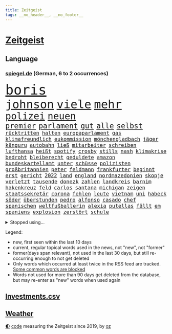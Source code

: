 ```yaml
---
title: Zeitgeist
tags: __no_header__, __no_footer__
---
```


# [Zeitgeist](https://oliz.io/zeitgeist/)

## Language

<h3><a href="https://www.spiegel.de" target="_blank">spiegel.de</a> (German, 6 to 2 occurrences)</h3>
<p style="font-family:monospace">
<span style="font-size:32pt"><a href="news_links.html#boris" class="current">boris</a></span>
<br>
<span style="font-size:27pt"><a href="news_links.html#johnson" class="current">johnson</a></span>
<span style="font-size:27pt"><a href="news_links.html#viele" class="current">viele</a></span>
<span style="font-size:27pt"><a href="news_links.html#mehr" class="current">mehr</a></span>
<br>
<span style="font-size:22pt"><a href="news_links.html#polizei" class="current">polizei</a></span>
<span style="font-size:22pt"><a href="news_links.html#neuen" class="current">neuen</a></span>
<br>
<span style="font-size:17pt"><a href="news_links.html#premier" class="current">premier</a></span>
<span style="font-size:17pt"><a href="news_links.html#parlament" class="current">parlament</a></span>
<span style="font-size:17pt"><a href="news_links.html#gut" class="current">gut</a></span>
<span style="font-size:17pt"><a href="news_links.html#alle" class="current">alle</a></span>
<span style="font-size:17pt"><a href="news_links.html#selbst" class="current">selbst</a></span>
<br>
<span style="font-size:12pt"><a href="news_links.html#rücktritten" class="new">rücktritten</a></span>
<span style="font-size:12pt"><a href="news_links.html#halten" class="current">halten</a></span>
<span style="font-size:12pt"><a href="news_links.html#europaparlament" class="current">europaparlament</a></span>
<span style="font-size:12pt"><a href="news_links.html#gas" class="current">gas</a></span>
<span style="font-size:12pt"><a href="news_links.html#klimafreundlich" class="new">klimafreundlich</a></span>
<span style="font-size:12pt"><a href="news_links.html#eukommission" class="current">eukommission</a></span>
<span style="font-size:12pt"><a href="news_links.html#mönchengladbach" class="current">mönchengladbach</a></span>
<span style="font-size:12pt"><a href="news_links.html#jäger" class="current">jäger</a></span>
<span style="font-size:12pt"><a href="news_links.html#känguru" class="new">känguru</a></span>
<span style="font-size:12pt"><a href="news_links.html#autobahn" class="current">autobahn</a></span>
<span style="font-size:12pt"><a href="news_links.html#ließ" class="current">ließ</a></span>
<span style="font-size:12pt"><a href="news_links.html#mitarbeiter" class="current">mitarbeiter</a></span>
<span style="font-size:12pt"><a href="news_links.html#schreiben" class="current">schreiben</a></span>
<span style="font-size:12pt"><a href="news_links.html#lufthansa" class="current">lufthansa</a></span>
<span style="font-size:12pt"><a href="news_links.html#heißt" class="current">heißt</a></span>
<span style="font-size:12pt"><a href="news_links.html#spotify" class="current">spotify</a></span>
<span style="font-size:12pt"><a href="news_links.html#crosby" class="new">crosby</a></span>
<span style="font-size:12pt"><a href="news_links.html#stills" class="new">stills</a></span>
<span style="font-size:12pt"><a href="news_links.html#nash" class="new">nash</a></span>
<span style="font-size:12pt"><a href="news_links.html#klimakrise" class="current">klimakrise</a></span>
<span style="font-size:12pt"><a href="news_links.html#bedroht" class="current">bedroht</a></span>
<span style="font-size:12pt"><a href="news_links.html#bleiberecht" class="current">bleiberecht</a></span>
<span style="font-size:12pt"><a href="news_links.html#geduldete" class="new">geduldete</a></span>
<span style="font-size:12pt"><a href="news_links.html#amazon" class="current">amazon</a></span>
<span style="font-size:12pt"><a href="news_links.html#bundeskartellamt" class="current">bundeskartellamt</a></span>
<span style="font-size:12pt"><a href="news_links.html#unter" class="current">unter</a></span>
<span style="font-size:12pt"><a href="news_links.html#schüsse" class="current">schüsse</a></span>
<span style="font-size:12pt"><a href="news_links.html#polizisten" class="current">polizisten</a></span>
<span style="font-size:12pt"><a href="news_links.html#großbritannien" class="current">großbritannien</a></span>
<span style="font-size:12pt"><a href="news_links.html#peter" class="current">peter</a></span>
<span style="font-size:12pt"><a href="news_links.html#feldmann" class="current">feldmann</a></span>
<span style="font-size:12pt"><a href="news_links.html#frankfurter" class="current">frankfurter</a></span>
<span style="font-size:12pt"><a href="news_links.html#beginnt" class="current">beginnt</a></span>
<span style="font-size:12pt"><a href="news_links.html#erst" class="current">erst</a></span>
<span style="font-size:12pt"><a href="news_links.html#gericht" class="current">gericht</a></span>
<span style="font-size:12pt"><a href="news_links.html#2022" class="current">2022</a></span>
<span style="font-size:12pt"><a href="news_links.html#land" class="current">land</a></span>
<span style="font-size:12pt"><a href="news_links.html#england" class="current">england</a></span>
<span style="font-size:12pt"><a href="news_links.html#nordmazedonien" class="current">nordmazedonien</a></span>
<span style="font-size:12pt"><a href="news_links.html#skopje" class="current">skopje</a></span>
<span style="font-size:12pt"><a href="news_links.html#verletzt" class="current">verletzt</a></span>
<span style="font-size:12pt"><a href="news_links.html#tausende" class="current">tausende</a></span>
<span style="font-size:12pt"><a href="news_links.html#donezk" class="current">donezk</a></span>
<span style="font-size:12pt"><a href="news_links.html#zahlen" class="current">zahlen</a></span>
<span style="font-size:12pt"><a href="news_links.html#landkreis" class="current">landkreis</a></span>
<span style="font-size:12pt"><a href="news_links.html#barnim" class="new">barnim</a></span>
<span style="font-size:12pt"><a href="news_links.html#hakenkreuz" class="new">hakenkreuz</a></span>
<span style="font-size:12pt"><a href="news_links.html#feld" class="current">feld</a></span>
<span style="font-size:12pt"><a href="news_links.html#carlos" class="current">carlos</a></span>
<span style="font-size:12pt"><a href="news_links.html#santana" class="new">santana</a></span>
<span style="font-size:12pt"><a href="news_links.html#michigan" class="current">michigan</a></span>
<span style="font-size:12pt"><a href="news_links.html#zeigen" class="current">zeigen</a></span>
<span style="font-size:12pt"><a href="news_links.html#staatssekretär" class="current">staatssekretär</a></span>
<span style="font-size:12pt"><a href="news_links.html#corona" class="current">corona</a></span>
<span style="font-size:12pt"><a href="news_links.html#fehlen" class="current">fehlen</a></span>
<span style="font-size:12pt"><a href="news_links.html#leute" class="current">leute</a></span>
<span style="font-size:12pt"><a href="news_links.html#vietnam" class="current">vietnam</a></span>
<span style="font-size:12pt"><a href="news_links.html#uni" class="current">uni</a></span>
<span style="font-size:12pt"><a href="news_links.html#habeck" class="current">habeck</a></span>
<span style="font-size:12pt"><a href="news_links.html#söder" class="current">söder</a></span>
<span style="font-size:12pt"><a href="news_links.html#überstunden" class="new">überstunden</a></span>
<span style="font-size:12pt"><a href="news_links.html#pedro" class="new">pedro</a></span>
<span style="font-size:12pt"><a href="news_links.html#alfonso" class="new">alfonso</a></span>
<span style="font-size:12pt"><a href="news_links.html#casado" class="new">casado</a></span>
<span style="font-size:12pt"><a href="news_links.html#chef" class="current">chef</a></span>
<span style="font-size:12pt"><a href="news_links.html#spanischen" class="current">spanischen</a></span>
<span style="font-size:12pt"><a href="news_links.html#weltfußballerin" class="new">weltfußballerin</a></span>
<span style="font-size:12pt"><a href="news_links.html#alexia" class="new">alexia</a></span>
<span style="font-size:12pt"><a href="news_links.html#putellas" class="new">putellas</a></span>
<span style="font-size:12pt"><a href="news_links.html#fällt" class="current">fällt</a></span>
<span style="font-size:12pt"><a href="news_links.html#em" class="current">em</a></span>
<span style="font-size:12pt"><a href="news_links.html#spaniens" class="current">spaniens</a></span>
<span style="font-size:12pt"><a href="news_links.html#explosion" class="current">explosion</a></span>
<span style="font-size:12pt"><a href="news_links.html#zerstört" class="current">zerstört</a></span>
<span style="font-size:12pt"><a href="news_links.html#schule" class="current">schule</a></span>
</p>
<details>
<summary>Stopped using...</summary>
<p class="former" style="font-size:12pt">
besiegt(623) bewaffnete(623) asche(622) bau(622) ehemann(622) häufig(622) neuseeland(622) trat(622) aufnehmen(621) entgegen(621) identifiziert(621) leverkusen(621) wahlkampf(621) williams(621) meinung(620) missachtet(620) mutter(620) begleitet(619) bitte(619) geboren(619) gelernt(619) gezogen(619) kassiert(619) manöver(619) meghan(619) stich(619) 44(618) antreten(618) baby(618) berg(618) cdupolitiker(618) erinnerungen(618) fotograf(618) leeren(618) toni(618) tötete(618) unbekannten(618) videobotschaft(618) you(618) hebt(617) kandidaten(617) krankenhäuser(617) löhne(617) münchner(617) psg(617) schießt(617) veranstaltung(617) eng(616) gelegenheit(616) kriminellen(616) schatten(616) trainieren(616) verschieben(616) wand(616) zoo(616) aufgerufen(615) aussicht(615) außen(615) beklagen(615) botschaften(615) eingeschränkt(615) fotos(615) gesicht(615) jüdische(615) kompliziert(615) partys(615) persönlichen(615) stürmer(615) tobt(615) vfl(615) wolfsburg(615) öfter(615) drama(614) ehefrau(614) erfolgreiche(614) geschichten(614) geworfen(614) super(614) unrecht(614) ursachen(614) verdienen(614) wirkte(614) englischen(613) fließt(613) gefährden(613) isolation(613) polens(613) saß(613) achtelfinale(612) angemessen(612) aufgehoben(612) auswahl(612) depressionen(612) pocht(612) sicherheitsbehörden(612) 29(611) amerika(611) entwarnung(611) jugend(611) köchin(611) lugert(611) marcel(611) präsidentschaftswahl(611) stammt(611) trainiert(611) verena(611) woran(611) angeblichen(610) australische(610) folgte(610) internen(610) lügen(610) menschenleben(610) negativ(610) sechsten(610) abgehört(609) aufgetreten(609) aufklären(609) debüt(609) endspiel(609) karriereberaterin(609) leiten(609) löste(609) potsdam(609) razzien(609) stets(609) streng(609) versprochen(609) 130(608) bundesweite(608) glücklich(608) klinik(608) kranke(608) wieler(608) zwischenzeitlich(608) ausgeliefert(607) gebrochen(607) reporter(607) seltenen(607) verheerenden(607) übt(607) 94(606) schwierige(606) auskunft(605) venezuela(605) inzidenz(604) juristisch(604) neuauflage(604) produzieren(604) taiwan(604) transporter(604) gestritten(603) großbritanniens(603) berühmte(602) impfkampagne(602) kulissen(602) raumstation(602) studien(602) antonio(601) königin(601) verstößt(601) e(600) drittel(599) staffel(599) voraussetzungen(599) zigaretten(599) ökonomen(599) ergibt(598) kate(597) unbekannte(597) womit(597) eigenes(596) tennisprofi(596) detail(595) gang(595) jürgen(595) spannungen(595) auflagen(594) dfbpokal(594) fliegt(594) geprägt(594) hinten(594) vorne(594) 28(593) ausrüstung(593) zukünftig(593) schießen(592) verzweifelten(592) rkichef(591) hessischen(590) informiert(590) landet(590) angehörige(589) profis(589) treiben(589) architekt(588) automatisch(588) bier(588) freiwillig(586) beweise(585) rutschte(585) moderatorin(584) akten(583) kassieren(583) nirgendwo(582) thüringer(582) katharina(581) coronaauflagen(580) sarah(580) startete(580) spiegelredakteur(578) angewiesen(577) enthüllungen(576) teilnehmern(576) verhinderte(576) jurist(575) rückblick(575) ursprünglich(575) lockerungen(574) atomabkommen(569) coronaimpfungen(569) sogenannten(568) empfangen(567) kontert(567) youtuber(567) nächstes(566) inhaftierten(565) daheim(559) drohne(558) ungewöhnlichen(557) reihen(556) verursachte(555) größe(553) csupolitiker(552) darmstadt(548) bösen(547) aufheben(538) heidelberg(535) naomi(535) berichtete(522) schlaf(521) höheres(517) fotografiert(507) währung(507) vulkan(493) trinken(491) fahrbahn(483) trümmern(480) demnächst(475) unzureichend(472) direkten(470) 4000(467) unverständnis(467) untermauert(450) 15jähriger(439) reisenden(437) enthalten(429) verlag(427) willkommen(416) banken(414) notwendigen(409) trost(407) holz(402) raumfahrt(401) unfälle(401) beispiellose(399) 25jährige(395) nationaltrainer(390) schwerste(390) erholen(388) johansson(384) impfskeptiker(379) gefilmt(377) jahresende(377) gesichtet(374) osaka(373) fotografen(365) sammelt(362) strikt(356) volk(356) dänen(355) befassen(353) rängen(353) kurzzeitig(352) bundesanwaltschaft(347) britisches(342) bundesverkehrsminister(341) australischen(340) absolviert(339) vierter(338) abgesehen(337) festgehalten(333) fühlte(332) vorfreude(332) gewartet(331) hanau(330) ralf(330) dominieren(329) ausgefallen(326) anschluss(322) global(321) forschungsteam(320) 31jährige(319) hochwasser(319) verzögerung(314) gigantischen(309) siebzigerjahren(309) verkehrt(309) akzeptiert(308) exil(307) sirenen(306) berühmteste(305) 700(304) schuhe(304) strafmaß(304) gerissen(303) gedränge(299) röttgen(296) vollen(296) zügen(296) gladbach(295) heiße(294) king(293) lina(292) begegnung(291) zurückziehen(291) betreffen(290) regierte(289) 2025(285) kohleausstieg(284) lutz(283) 73(282) instanz(280) gesundheitsämter(279) universität(279) grenzzaun(278) gewandt(277) 22jährige(275) umbruch(275) 70000(274) teamkollege(273) diplomatischen(272) gefälschten(271) infektionsschutzgesetz(271) integration(269) mehrwertsteuer(269) pazifik(269) angeschlossen(268) dokumentiert(268) fünftel(268) gestimmt(267) direktor(266) freiem(266) menschliche(266) oppositionspolitiker(266) basis(264) euländern(264) saarbrücken(263) grippe(262) elfjährige(260) jeffrey(259) morgan(259) kleinsten(256) lava(254) belfast(252) sonntagmorgen(252) 1975(251) verirrt(251) eingeführt(249) mützenich(248) regierungschefin(248) siebten(246) einander(244) beider(243) zentralen(242) verwerfungen(241) neonazi(240) billigt(238) wilde(238) bizarren(236) geklaut(236) massen(236) scherz(234) kürze(233) hals(232) rangnick(231) rosa(231) spdfraktionschef(229) überrollt(228) zeitplan(225) finanzspritze(224) penny(224) police(224) bundestagsvizepräsidentin(223) härte(223) fahndet(222) soziales(221) versteigern(221) isrückkehrerin(220) verhandler(220) filmt(216) weiterspielen(216) bemerkt(215) wach(215) zeichner(215) bundeskriminalamt(214) houston(214) superreiche(213) netflixserie(211) technischer(210) referendum(208) zehnjähriger(208) flugzeugabsturz(205) unterhaltung(205) globaler(204) decken(203) vorsitzender(203) windenergie(203) 300000(199) versteht(199) arbeitswelt(198) missverstanden(198) zertifikate(198) zustande(198) quadrat(196) taucht(196) pessimistisch(194) siebter(194) stillen(194) ärztin(193) organisatoren(192) nagel(191) sank(190) arbeitsminister(188) erwägen(188) kurdische(188) management(188) atomdeal(187) modernisieren(187) meldung(185) beten(183) borrell(181) josep(181) neunzigerjahren(181) witzig(181) ausführlich(180) ablenkung(179) einzig(178) landwirtschaftsminister(178) unterirdischen(178) vollzogen(177) rechner(175) unglücklich(175) verschleppung(175) übergewicht(175) cnn(174) nachweisen(174) ewig(173) preissteigerungen(173) showdown(173) geschildert(172) kurswechsel(171) adolf(170) erleidet(170) gerammt(170) heikel(170) sanitäter(170) sticht(170) drohte(169) gefechte(169) sibylle(169) verneigt(169) kriegt(168) paartherapeutin(168) abwehrspieler(167) getreten(167) luftangriffen(167) kriegsgebiet(166) gleisen(165) rechtsstaat(165) stabilität(165) nannten(164) langjährigen(163) normalen(163) stuhl(163) erinnerte(162) erledigen(162) kehrtwende(162) klärt(162) wahlgang(161) dreyer(160) parat(160) pelé(160) zweites(160) alleingelassen(159) amy(159) auswärtigen(159) spektakel(158) psychologin(156) windsor(156) königlichen(155) vorm(155) afghaninnen(154) benachteiligt(154) christen(154) einstellung(154) gefühlen(153) podcasts(153) aufgeklärt(152) flüchtigen(152) mühsam(151) vatikans(151) elite(150) inszenierung(150) grafik(149) staatsfernsehen(149) spielern(148) treffers(147) grandslamturnier(146) spuckt(146) baute(145) königshaus(145) aggressive(144) dominant(144) putinkritiker(144) säugling(144) buckinghampalast(143) anstrengungen(142) gefangen(142) dallas(141) lei(141) mavericks(141) sofortmaßnahmen(141) abgezockt(140) schnelltest(140) bundesarbeitsminister(139) glanz(139) trainierte(139) afrikanischen(137) angebracht(137) erschöpfung(137) usforscher(137) emotionalen(136) aufgedeckt(135) laien(135) 1972(134) 93(134) fiasko(134) klagte(134) positiven(134) vierjährigen(134) journalismus(133) testpflicht(133) waffenlieferung(133) anrede(132) eigner(131) versteckte(131) gespürt(130) pass(130) partygateaffäre(129) premierministerin(129) swiatek(129) verzehr(129) zugutekommen(129) architektin(128) jill(128) schätzt(128) verderben(128) vereinigte(128) einmalige(127) präsidium(127) eingeliefert(126) gewölbe(126) juwelendiebstahl(126) verbleib(126) gaslobbyist(125) solo(125) anziehen(124) machtstrukturen(124) verpflichtende(124) begründete(123) fügt(123) kaja(123) schlagersänger(123) auszuweiten(122) great(122) missbrauchte(122) nazivergleich(122) siegeszug(122) philosoph(121) betrogen(120) gönner(120) modernisierung(120) knappe(119) we(118) artgenossen(117) schuldzuweisungen(117) übersteht(117) glatzel(116) pornos(116) anhalten(115) coronalockerungen(115) russinnen(113) sarkastisch(113) don(112) hindern(112) mülleimer(111) 57(110) körpergröße(110) carl(109) erhob(108) zagreb(108) kammer(107) km/h(107) schumer(107) angel(106) titelverteidigerin(106) heidi(105) klum(105) monarchin(104) prescht(104) reallöhne(103) windhorst(102) flicks(101) sanktionspaket(101) agent(100) befanden(100) models(100) währenddessen(100) 1600(99) königreichs(99) schwacher(99) ausbremsen(98) baustelle(98) erdöl(98) esch(98) litt(98) mutige(98) stopfen(98) tinder(98) vorletzten(98) anteile(97) außenpolitische(97) geforderten(97) gemalt(97) russlandsanktionen(97) anpassung(96) beschuldigten(96) kriegstag(96) sondervermögen(96) östlichen(96) bobic(95) fredi(95) couch(94) aufgehen(93) marathon(93) rückläufig(93) ukrainern(92) zähen(92) auftrat(91) federer(91) neuseeländischen(91) offenbarung(91) putinregime(91) verzweifelte(91) anzutreten(90) bundeswehrsondervermögen(90) nra(90) reinfall(90) studio(90) verzeihen(90) vietnamese(90) örtlichen(90) 35jähriger(89) frontalzusammenstoß(89) molotowcocktails(89) spdausschluss(89) tagelangem(89) chefdiplomat(88) monarchie(88) achtzigern(87) delikatessen(87) korsika(87) lebensmittelversorgung(87) abbott(86) ausländer(86) ferne(86) strobl(86) euaußenbeauftragte(85) gestehen(85) graf(85) hüther(85) irina(85) netrebko(85) streckenweise(85) telefonisch(85) urteilt(85) vorankommen(85) andrej(84) kalifornischen(84) nationalistische(84) vertraut(84) komplexen(83) netzsperren(83) amazonas(82) charlie(82) desaströs(82) flächendeckend(82) iranische(82) lockeren(82) spendenaktion(82) terminals(82) vermittler(82) watts(82) austricksen(81) einrichtung(81) fotoprojekt(81) goldene(81) nächte(81) regisseurs(81) tweets(81) unterlegene(81) zugegeben(81) abhang(80) andauern(80) bann(80) coronalockdowns(80) fratzscher(80) karim(80) rock(80) schlaflose(80) starkes(80) unwürdig(80) aktionär(79) geschieht(79) mitgliedschaft(79) wohngebiete(79) zank(79) çavuşoğlu(79) astronauten(78) herthatrainer(78) wände(78) ewige(77) geschlossenen(77) königsklasse(77) rührend(77) entschlüsselt(76) herrschte(76) angriffskrieges(75) ebnet(75) einsame(75) eugeldern(75) kadaver(75) lok(75) oksana(75) sowjetpanzer(75) eschede(74) palmen(74) rar(74) spürt(74) tanzt(74) terroristischen(74) veränderung(74) ablenkungsmanöver(73) einmaligen(73) grundgesetzänderung(73) rauch(73) räder(73) angriffspläne(72) drachenlord(72) fernsehsender(72) hasskriminalität(72) offenem(72) ähnlichkeit(72) bezeichnen(71) durchsuchten(71) emtitel(71) ernsthaften(71) geldes(71) vorangetrieben(71) aussagt(70) boliden(70) generaldebatte(70) mist(70) nähten(70) raketenangriffe(70) umgangen(70) vorsätzlichen(70) architecture(69) downsyndrom(69) gutverdiener(69) hungersnot(69) logik(69) mythen(69) separatistenführer(69) unionsfraktionschef(69) verbarrikadiert(69) cheng(68) emtriumph(68) fördermengen(68) zurückerobert(68) drummer(67) einspruch(67) faulheit(67) kripo(67) southgate(67) trophäen(67) verweis(67) finalgegner(66) hängengeblieben(66) langes(66) zukommen(66) überträgt(66) erläutert(65) schlagabtausch(65) versenken(65) versprochene(65) brüsseler(64) drohe(64) formel1rennen(64) kaution(64) mitgefühl(64) notfall(64) psychologischer(64) riecht(64) prominenteste(63) regelwerk(63) überschreitet(63) ausgespielt(62) facebooks(62) humor(62) langfristigen(62) parteivorstand(62) pipelines(62) polin(62) stadtstaat(62) suchaktion(62) trophäe(62) zurückeroberten(62) 38jährige(61) carolina(61) fahrgeschäfts(60) landesvorsitzende(60) lauschen(60) saarlouis(60) sascha(60) shanghais(60) tu(60) besichtigen(59) chancengleichheit(59) getöteter(59) kinderpornografie(59) locken(59) toxische(59) verbrachten(59) weichen(59) übernachten(59) benzema(58) ermittelte(58) innenpolitisch(58) national(58) serena(58) anruft(57) bühnen(57) partystimmung(57) verständigung(57) buttons(56) feste(56) gewaltverbrechen(56) qualifikation(56) streitereien(56) verspielte(56) zusammenstößen(56) anklagen(55) arztes(55) besuchte(55) cabello(55) jack(55) queeren(55) segeln(55) unterbrechung(55) yeboah(55) geöffnet(54) polonium(54) radioaktivem(54) schlammlawinen(54) wahrscheinlichkeit(54) wechselgerüchte(54) einbrechen(53) festen(53) generell(53) gerd(53) hnoarzt(53) reguläre(53) thore(53) tunesische(53) urlaubszeit(53) wildnis(53) bayreuth(52) beunruhigt(52) schützenpanzer(52) verwechslung(52) weiblich(52) dringenden(51) klopp(51) kommerzieller(51) litauischer(51) markle(51) night(51) schauspiel(51) führungsfiguren(50) geschnappt(50) mehrjährigen(50) terrors(50) usdollar(50) einlass(49) kriegsschiff(49) polizeiangaben(49) gescheiterte(48) himalaya(48) kerzen(48) me(48) nepal(48) ostküste(48) titelkurs(48) ukrainepolitik(48) 43jähriger(47) flächendeckenden(47) hakt(47) moskwa(47) fernbleiben(46) griechischer(46) katalanische(46) lokführer(46) mrs(46) puigdemont(46) rhabarber(46) unmissverständlich(46) beirren(45) bundesstraße(45) cannes(45) geschützte(45) gleichermaßen(45) note(45) techniken(45) vereinbar(45) gastauftritt(44) kreditkarten(44) missionen(44) überzogen(44) eint(43) techmilliardär(43) verbandspräsident(43) afghanischer(42) anfragen(42) beseitigen(42) explodierenden(42) pornoseite(42) schwedischen(42) öltanker(42) gelockt(41) klopps(41) run(41) spitzenkoch(41) vogel(41) beschädigte(40) bulls(40) dieselskandal(40) erstattet(40) gefährdete(40) pforzheim(40) qualen(40) rüdiger(40) ticken(40) dumm(39) großereignis(39) haar(39) konzepten(39) millionär(39) panikattacke(39) 60000(38) abnutzungskrieg(38) besatzungen(38) cessna(38) haas(38) pornografische(38) reichsbürger(38) auftraggeber(37) diversität(37) gaminggiganten(37) internierungslager(37) panzerfahrzeuge(37) reiter(37) urin(37) wirtschaftsgrößen(37) angesehen(36) asowstahlwerk(36) gazprombank(36) interviews(36) lobbyisten(36) algen(35) gemeldeten(35) heimrennen(35) hektik(35) ligen(35) romy(35) sexvideo(35) ausgehen(34) ernannter(34) exempel(34) kleinwagen(34) rechtsbeugung(34) rubelstreit(34) ablesen(33) bewohnerin(33) brocken(33) enkeltrick(33) abgeordneter(32) hervorgehoben(32) 96jährige(31) ac(31) haustür(31) löffeln(31) meeressäuger(31) offengelegt(31) prinzessin(31) thiago(31) anhören(30) billigticket(30) platinjubiläum(30) sachverständigenausschuss(30) billigfahrschein(29) eingeschätzt(29) hieven(29) irreführender(29) kasia(29) kühl(29) managerin(29) parlamentarische(29) zwist(29) affenpockenvirus(28) ancelotti(28) bezweckt(28) carlo(28) engländer(28) frodeno(28) hasskommentare(28) keineswegs(28) lilly(28) rockband(28) sexualität(28) allgäu(27) ansichten(27) etats(27) gestürmt(27) jahrhunderts(27) kreisliga(27) lektion(27) satire(27) streamer(27) currys(26) gerecht(26) krass(26) nordseeinsel(26) polizistenaffäre(26) balkon(25) bundesverwaltungsgericht(25) enttäuschte(25) europameister(25) ikonische(25) panzerringtausch(25) rohrkrepierer(25) werkzeug(25) entwickelte(24) fluggeräte(24) heizt(24) konstruktiv(24) lilibet(24) schwiegertochter(24) skandalöse(24) urenkelin(24) 27000(23) d'italia(23) giro(23) militärparade(23) moderat(23) aussuchen(22) ehrenpreis(22) entwaldung(22) herrscher(22) hob(22) mehreinnahmen(22) plagiatsvorwürfe(22) platzsturm(22) regionalzug(22) zeitfahren(22) zeug(22) adi(21) buffalo(21) bundespolitik(21) elisabeth(21) ewan(21) hütter(21) kabinettsmitglied(21) kapert(21) kaymer(21) skepsis(21) vielfaches(21) zufrieden(21) entkam(20) inderin(20) kundschaft(20) menschenrechtsaktivisten(20) mitmacht(20) mona(20) nordosten(20) populäre(20) sexualisierter(20) simplen(20) co₂emissionen(19) heimspiel(19) kinderfahrräder(19) paddington(19) schweben(19) geplantes(18) nordirlands(18) sutter(18) trotzt(18) ätna(18) oberkörper(17) ökologischer(17) bedarf(16) daniels(16) influenzafälle(16) kniefall(16) kryptoqueen(16) mental(16) auszahlung(15) gefahndet(15) heimische(15) leidenschaft(15) pakt(15) palace(15) trainerkandidaten(15) umweltorganisation(15) ackerbau(14) aufstehen(14) beliebtestes(14) exbotschafter(14) hindley(14) jai(14) umsetzen(14) versöhnliche(14) ölraffinerie(14) ablehnt(13) amateuraufnahmen(13) bedrohte(13) geachtet(13) glückwünsche(13) gündoğan(13) i̇lkay(13) leblose(13) schrott(13) tulsa(13) 1965(12) as(12) aufgebaut(12) aufgelegt(12) edle(12) einsparen(12) katakomben(12) nachzudenken(12) parteivorsitz(12) teamchef(12) zuschalten(12) überraschungssieg(12) herrschende(11) klimazielen(11) medizinisches(11) trainerposten(11)
</p>
</details>
<p>Legend:
<ul>
<li><span class="new">new</span>, first seen within the last 10 days</li>
<li><span class="current">current</span>, regular topical words used in the news, not "new", not "former"</li>
<li><span class="former">former(days span relevant)</span>, not used in the last 30 days, but still re-occurring enough to not get deleted</li>
<li>Only words which occurred at least twice in the RSS feed are tracked. <a href="language/filters.py">Some common words are blocked</a></li>
<li>Words not used for more than 90 days get deleted from the database, but may re-enter as "new" words when used again</li>
</ul>
</p>

## [Investments](investments.html)[.csv](investments.csv)

## [Weather](weather.html)

<footer>
<a href="javascript:toggleTheme()" class="nav">🌓</a>
<a href="https://github.com/ooz/zeitgeist">code</a> measuring the Zeitgeist since 2019, by <a href="https://oliz.io">oz</a>
</footer>
